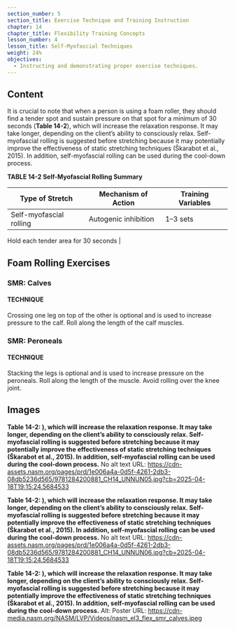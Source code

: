 ```yaml
---
section_number: 5
section_title: Exercise Technique and Training Instruction
chapter: 14
chapter_title: Flexibility Training Concepts
lesson_number: 4
lesson_title: Self-Myofascial Techniques
weight: 24%
objectives:
  - Instructing and demonstrating proper exercise techniques.
---
```


## Content
It is crucial to note that when a person is using a foam roller, they should find a tender spot and sustain pressure on that spot for a minimum of 30 seconds (**Table 14-2**), which will increase the relaxation response. It may take longer, depending on the client’s ability to consciously relax. Self-myofascial rolling is suggested before stretching because it may potentially improve the effectiveness of static stretching techniques (Škarabot et al., 2015). In addition, self-myofascial rolling can be used during the cool-down process.

**TABLE 14-2 Self-Myofascial Rolling Summary**

| Type of Stretch | Mechanism of Action | Training Variables |
|---|---|---|
| Self-myofascial rolling | Autogenic inhibition | 1–3 sets

Hold each tender area for 30 seconds |

## Foam Rolling Exercises

### SMR: Calves

#### TECHNIQUE

Crossing one leg on top of the other is optional and is used to increase pressure to the calf. Roll along the length of the calf muscles.

### SMR: Peroneals

#### TECHNIQUE

Stacking the legs is optional and is used to increase pressure on the peroneals. Roll along the length of the muscle. Avoid rolling over the knee joint.

## Images

**Table 14-2: ), which will increase the relaxation response. It may take longer, depending on the client’s ability to consciously relax. Self-myofascial rolling is suggested before stretching because it may potentially improve the effectiveness of static stretching techniques (Škarabot et al., 2015). In addition, self-myofascial rolling can be used during the cool-down process.**
No alt text
URL: https://cdn-assets.nasm.org/pages/prd/1e006a4a-0d5f-4261-2db3-08db5236d565/9781284200881_CH14_UNNUN05.jpg?cb=2025-04-18T19:15:24.5684533

**Table 14-2: ), which will increase the relaxation response. It may take longer, depending on the client’s ability to consciously relax. Self-myofascial rolling is suggested before stretching because it may potentially improve the effectiveness of static stretching techniques (Škarabot et al., 2015). In addition, self-myofascial rolling can be used during the cool-down process.**
No alt text
URL: https://cdn-assets.nasm.org/pages/prd/1e006a4a-0d5f-4261-2db3-08db5236d565/9781284200881_CH14_UNNUN06.jpg?cb=2025-04-18T19:15:24.5684533

**Table 14-2: ), which will increase the relaxation response. It may take longer, depending on the client’s ability to consciously relax. Self-myofascial rolling is suggested before stretching because it may potentially improve the effectiveness of static stretching techniques (Škarabot et al., 2015). In addition, self-myofascial rolling can be used during the cool-down process.**
Alt: Poster
URL: https://cdn-media.nasm.org/NASM/LVP/Videos/nasm_el3_flex_smr_calves.jpeg